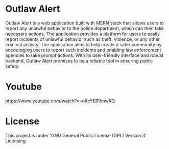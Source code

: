 # Outlaw Alert
   Outlaw Alert is a web application built with MERN stack that allows users to report any unlawful behavior to the police department, 
   which can then take necessary actions. The application provides a platform for users to easily report incidents of unlawful behavior such as theft, 
   violence, or any other criminal activity. The application aims to help create a safer community by encouraging users to report such incidents 
   and enabling law enforcement agencies to take prompt actions. With its user-friendly interface and robust backend, Outlaw Alert promises to be a reliable tool in 
   ensuring public safety.
# Youtube 
  https://www.youtube.com/watch?v=oKcYER9mwKQ  
# License
   This project is under 'GNU General Public License (GPL) Version 3' Licensing.
    
    
